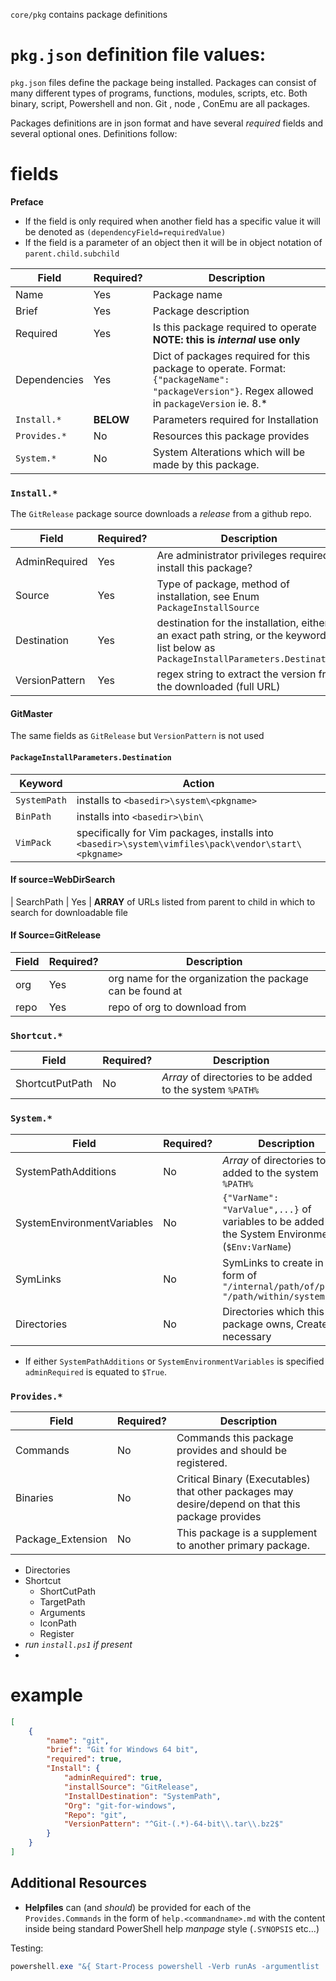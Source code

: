 
`core/pkg` contains package definitions 



# `pkg.json` definition file values:

`pkg.json` files define the package being installed. Packages can consist of many different types of programs, functions, modules, scripts, etc. Both binary, script, Powershell and non. Git , node , ConEmu are all packages.

Packages definitions are in json format and have several *required* fields and several optional ones. Definitions follow:


# fields

**Preface**

- If the field is only required when another field has a specific value it will be denoted as `(dependencyField=requiredValue)`
- If the field is a parameter of an object then it will be in object notation of `parent.child.subchild`


| Field                 | Required? | Description
|---                    |---        |---          
| Name                  | Yes       | Package name
| Brief                 | Yes       | Package description
| Required              | Yes       | Is this package required to operate **NOTE: this is _internal_ use only**
| Dependencies          | Yes       | Dict of packages required for this package to operate. Format: `{"packageName": "packageVersion"}`. Regex allowed in `packageVersion` ie. 8.*
| `Install.*`           | **BELOW** | Parameters required for Installation
| `Provides.*`          | No        | Resources this package provides
| `System.*`            | No        | System Alterations which will be made by this package.

### `Install.*`

The `GitRelease` package source downloads a *release* from a github repo.

| Field					| Required? | Description
|---					|---        |---       
| AdminRequired         | Yes       | Are administrator privileges required to install this package?
| Source                | Yes       | Type of package, method of installation, see Enum `PackageInstallSource`
| Destination	        | Yes		| destination for the installation, either an exact path string, or the keywords list below as `PackageInstallParameters.Destination`
| VersionPattern		| Yes		| regex string to extract the version from the downloaded (full URL)

#### GitMaster

The same fields as `GitRelease` but `VersionPattern` is not used

#### `PackageInstallParameters.Destination`
| Keyword       | Action
|---            |---
| `SystemPath`  | installs to `<basedir>\system\<pkgname>`
| `BinPath`     | installs into `<basedir>\bin\`
| `VimPack`     | specifically for Vim packages, installs into `<basedir>\system\vimfiles\pack\vendor\start\<pkgname>`

#### If source=WebDirSearch
| SearchPath			| Yes		| **ARRAY** of URLs listed from parent to child in which to search for downloadable file

#### If Source=GitRelease
| Field					| Required? | Description
|---					|---        |---       
| org					| Yes		| org name for the organization the package can be found at
| repo					| Yes		| repo of org to download from

### `Shortcut.*`

| Field                 | Required? | Description
|---                    |---        |---      
| ShortcutPutPath       | No        | *Array* of directories to be added to the system `%PATH%`

### `System.*`

| Field                 | Required? | Description
|---                    |---        |---      
| SystemPathAdditions   | No        | *Array* of directories to be added to the system `%PATH%`
| SystemEnvironmentVariables | No   | `{"VarName": "VarValue",...}` of variables to be added to the System Environment (`$Env:VarName`)
| SymLinks              | No        | SymLinks to create in the form of `"/internal/path/of/pkg/": "/path/within/system"`
| Directories           | No        | Directories which this package owns, Created if necessary

* If either `SystemPathAdditions` or `SystemEnvironmentVariables` is specified `adminRequired` is equated to `$True`.

### `Provides.*`

| Field                 | Required? | Description
|---                    |---        |---      
| Commands              | No        | Commands this package provides and should be registered.
| Binaries              | No        | Critical Binary (Executables) that other packages may desire/depend on that this package provides
| Package_Extension     | No        | This package is a supplement to another primary package.



- Directories
- Shortcut
    - ShortCutPath
    - TargetPath
    - Arguments
    - IconPath
    - Register
- *run `install.ps1` if present*
- 


# example


```json
[
    {
        "name": "git",
        "brief": "Git for Windows 64 bit",
		"required": true,
        "Install": {
	    	"adminRequired": true,
            "installSource": "GitRelease",
            "InstallDestination": "SystemPath",
            "Org": "git-for-windows",
            "Repo": "git",
            "VersionPattern": "^Git-(.*)-64-bit\\.tar\\.bz2$"
        }
    }
]
```

## Additional Resources

* **Helpfiles** can (and _should_) be provided for each of the `Provides.Commands` in the form of `help.<commandname>.md` with the content inside being standard PowerShell help _manpage_ style (`.SYNOPSIS` etc...)

Testing:
```powershell
powershell.exe "&{ Start-Process powershell -Verb runAs -argumentlist '&{ Install-OmegaPackage vim;Pause;}'}"
```